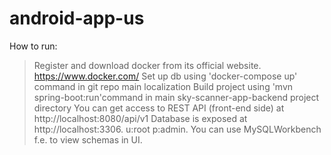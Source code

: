 # android-app-us
How to run:
> Register and download docker from its official website. https://www.docker.com/
> Set up db using 'docker-compose up' command in git repo main localization
> Build project using 'mvn spring-boot:run'command in main sky-scanner-app-backend project directory
> You can get access to REST API (front-end side) at http://localhost:8080/api/v1
> Database is exposed at http://localhost:3306. u:root p:admin. You can use MySQLWorkbench f.e. to view schemas in UI.

